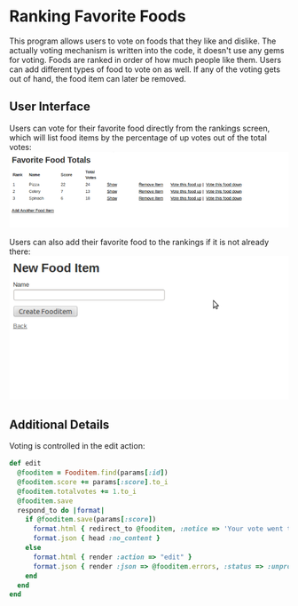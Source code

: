Ranking Favorite Foods
=========

This program allows users to vote on foods that they like and dislike. The actually voting mechanism is written into the code, it doesn't use any gems for voting. Foods are ranked in order of how much people like them. Users can add different types of food to vote on as well. If any of the voting gets out of hand, the food item can later be removed.

User Interface
------------

Users can vote for their favorite food directly from the rankings screen, which will list food items by the percentage of up votes out of the total votes:
![RankingFood rankfoodfoodindex](/app/assets/images/rankfoodfoodindex.png)

Users can also add their favorite food to the rankings if it is not already there:
![RankingFood foodranknewitem](/app/assets/images/foodranknewitem.png)

Additional Details
------------
Voting is controlled in the edit action:

```ruby
def edit
  @fooditem = Fooditem.find(params[:id])
  @fooditem.score += params[:score].to_i
  @fooditem.totalvotes += 1.to_i
  @fooditem.save
  respond_to do |format|
    if @fooditem.save(params[:score])
      format.html { redirect_to @fooditem, :notice => 'Your vote went through successfully.' }
      format.json { head :no_content }
    else
      format.html { render :action => "edit" }
      format.json { render :json => @fooditem.errors, :status => :unprocessable_entity }
    end
  end
end
```
